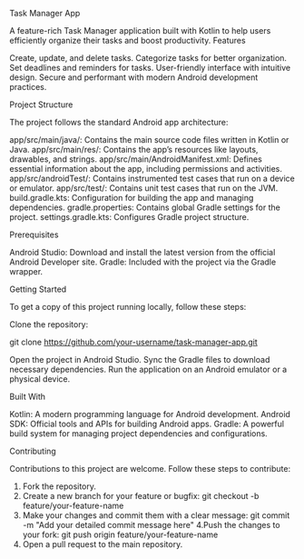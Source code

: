 Task Manager App

A feature-rich Task Manager application built with Kotlin to help users efficiently organize their tasks and boost productivity.
Features

  Create, update, and delete tasks.
  Categorize tasks for better organization.
  Set deadlines and reminders for tasks.
  User-friendly interface with intuitive design.
  Secure and performant with modern Android development practices.

Project Structure

The project follows the standard Android app architecture:

  app/src/main/java/: Contains the main source code files written in Kotlin or Java.
  app/src/main/res/: Contains the app’s resources like layouts, drawables, and strings.
  app/src/main/AndroidManifest.xml: Defines essential information about the app, including permissions and activities.
  app/src/androidTest/: Contains instrumented test cases that run on a device or emulator.
  app/src/test/: Contains unit test cases that run on the JVM.
  build.gradle.kts: Configuration for building the app and managing dependencies.
  gradle.properties: Contains global Gradle settings for the project.
  settings.gradle.kts: Configures Gradle project structure.

Prerequisites

  Android Studio: Download and install the latest version from the official Android Developer site.
  Gradle: Included with the project via the Gradle wrapper.

Getting Started

To get a copy of this project running locally, follow these steps:

Clone the repository:

  git clone https://github.com/your-username/task-manager-app.git

Open the project in Android Studio.
Sync the Gradle files to download necessary dependencies.
Run the application on an Android emulator or a physical device.

Built With

  Kotlin: A modern programming language for Android development.
  Android SDK: Official tools and APIs for building Android apps.
  Gradle: A powerful build system for managing project dependencies and configurations.

Contributing

Contributions to this project are welcome. Follow these steps to contribute:

  1. Fork the repository.
  2. Create a new branch for your feature or bugfix:
        git checkout -b feature/your-feature-name
  3. Make your changes and commit them with a clear message:
        git commit -m "Add your detailed commit message here"
  4.Push the changes to your fork:
        git push origin feature/your-feature-name
  5. Open a pull request to the main repository.




  
